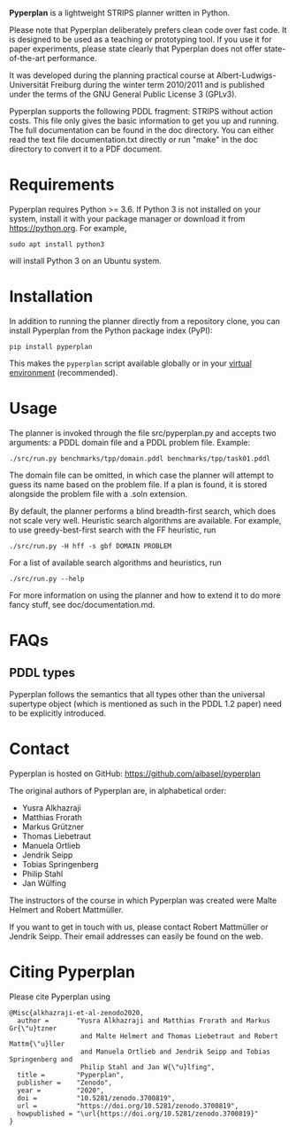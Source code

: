 **Pyperplan** is a lightweight STRIPS planner written in Python.

Please note that Pyperplan deliberately prefers clean code over fast
code. It is designed to be used as a teaching or prototyping tool. If
you use it for paper experiments, please state clearly that Pyperplan
does not offer state-of-the-art performance.

It was developed during the planning practical course at
Albert-Ludwigs-Universität Freiburg during the winter term 2010/2011 and
is published under the terms of the GNU General Public License 3
(GPLv3).

Pyperplan supports the following PDDL fragment: STRIPS without action
costs. This file only gives the basic information to get you up and
running. The full documentation can be found in the doc directory. You
can either read the text file documentation.txt directly or run "make"
in the doc directory to convert it to a PDF document.

# Requirements

Pyperplan requires Python >= 3.6. If Python 3 is not installed on your
system, install it with your package manager or download it from
<https://python.org>. For example,

    sudo apt install python3

will install Python 3 on an Ubuntu system.

# Installation

In addition to running the planner directly from a repository clone, you
can install Pyperplan from the Python package index (PyPI):

    pip install pyperplan

This makes the `pyperplan` script available globally or in your [virtual
environment](https://docs.python.org/3/tutorial/venv.html) (recommended).

# Usage

The planner is invoked through the file src/pyperplan.py and accepts two
arguments: a PDDL domain file and a PDDL problem file. Example:

    ./src/run.py benchmarks/tpp/domain.pddl benchmarks/tpp/task01.pddl

The domain file can be omitted, in which case the planner will attempt
to guess its name based on the problem file. If a plan is found, it is
stored alongside the problem file with a .soln extension.

By default, the planner performs a blind breadth-first search, which
does not scale very well. Heuristic search algorithms are available. For
example, to use greedy-best-first search with the FF heuristic, run

    ./src/run.py -H hff -s gbf DOMAIN PROBLEM

For a list of available search algorithms and heuristics, run

    ./src/run.py --help

For more information on using the planner and how to extend it to do
more fancy stuff, see doc/documentation.md.

# FAQs

## PDDL types

Pyperplan follows the semantics that all types other than the universal
supertype object (which is mentioned as such in the PDDL 1.2 paper) need
to be explicitly introduced.

# Contact

Pyperplan is hosted on GitHub: <https://github.com/aibasel/pyperplan>

The original authors of Pyperplan are, in alphabetical order:

  - Yusra Alkhazraji
  - Matthias Frorath
  - Markus Grützner
  - Thomas Liebetraut
  - Manuela Ortlieb
  - Jendrik Seipp
  - Tobias Springenberg
  - Philip Stahl
  - Jan Wülfing

The instructors of the course in which Pyperplan was created were Malte
Helmert and Robert Mattmüller.

If you want to get in touch with us, please contact Robert Mattmüller or
Jendrik Seipp. Their email addresses can easily be found on the web.

# Citing Pyperplan

Please cite Pyperplan using

    @Misc{alkhazraji-et-al-zenodo2020,
      author =       "Yusra Alkhazraji and Matthias Frorath and Markus Gr{\"u}tzner
                      and Malte Helmert and Thomas Liebetraut and Robert Mattm{\"u}ller
                      and Manuela Ortlieb and Jendrik Seipp and Tobias Springenberg and
                      Philip Stahl and Jan W{\"u}lfing",
      title =        "Pyperplan",
      publisher =    "Zenodo",
      year =         "2020",
      doi =          "10.5281/zenodo.3700819",
      url =          "https://doi.org/10.5281/zenodo.3700819",
      howpublished = "\url{https://doi.org/10.5281/zenodo.3700819}"
    }
